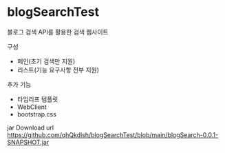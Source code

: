 # blogSearchTest
블로그 검색 API를 활용한 검색 웹사이트

구성
- 메인(초기 검색만 지원)
- 리스트(기능 요구사항 전부 지원)

추가 기능
- 타임리프 템플릿
- WebClient
- bootstrap.css

jar Download url
https://github.com/qhQkdlsh/blogSearchTest/blob/main/blogSearch-0.0.1-SNAPSHOT.jar